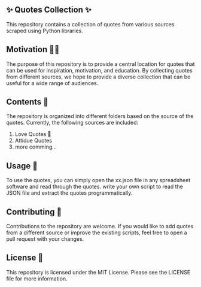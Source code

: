 ## ✨ Quotes Collection ✨
This repository contains a collection of quotes from various sources scraped using Python libraries.

## Motivation 💪🏼
The purpose of this repository is to provide a central location for quotes that can be used for inspiration, motivation, and education. By collecting quotes from different sources, we hope to provide a diverse collection that can be useful for a wide range of audiences.

## Contents 📜
The repository is organized into different folders based on the source of the quotes. Currently, the following sources are included:

1. Love Quotes 💖
1. Attidue Quotes 
3. more comming...

## Usage 🤔
To use the quotes, you can simply open the xx.json file in any spreadsheet software and read through the quotes. write your own script to read the JSON file and extract the quotes programmatically.

## Contributing 🤝
Contributions to the repository are welcome. If you would like to add quotes from a different source or improve the existing scripts, feel free to open a pull request with your changes.

## License 📝
This repository is licensed under the MIT License. Please see the LICENSE file for more information.